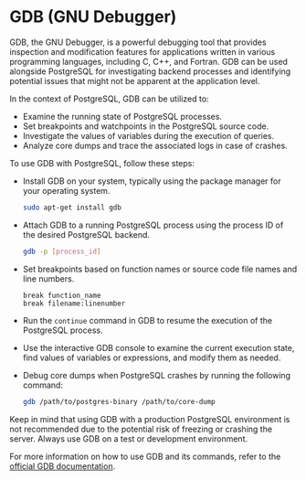 # GDB (GNU Debugger)

GDB, the GNU Debugger, is a powerful debugging tool that provides inspection and modification features for applications written in various programming languages, including C, C++, and Fortran. GDB can be used alongside PostgreSQL for investigating backend processes and identifying potential issues that might not be apparent at the application level.

In the context of PostgreSQL, GDB can be utilized to:

- Examine the running state of PostgreSQL processes.
- Set breakpoints and watchpoints in the PostgreSQL source code.
- Investigate the values of variables during the execution of queries.
- Analyze core dumps and trace the associated logs in case of crashes.

To use GDB with PostgreSQL, follow these steps:

- Install GDB on your system, typically using the package manager for your operating system.
   ```sh
   sudo apt-get install gdb
   ```

- Attach GDB to a running PostgreSQL process using the process ID of the desired PostgreSQL backend.
   ```sh
   gdb -p [process_id]
   ```

- Set breakpoints based on function names or source code file names and line numbers.
   ```gdb
   break function_name
   break filename:linenumber
   ```

- Run the `continue` command in GDB to resume the execution of the PostgreSQL process.

- Use the interactive GDB console to examine the current execution state, find values of variables or expressions, and modify them as needed.

- Debug core dumps when PostgreSQL crashes by running the following command:
   ```sh
   gdb /path/to/postgres-binary /path/to/core-dump
   ```

Keep in mind that using GDB with a production PostgreSQL environment is not recommended due to the potential risk of freezing or crashing the server. Always use GDB on a test or development environment.

For more information on how to use GDB and its commands, refer to the [official GDB documentation](https://sourceware.org/gdb/current/onlinedocs/gdb/).